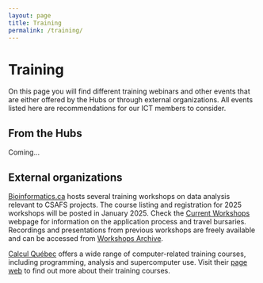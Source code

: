 ```yaml
---
layout: page
title: Training
permalink: /training/
---
```


# Training
On this page you will find different training webinars and other events that are either offered by the Hubs or through external organizations. All events listed here are recommendations for our ICT members to consider.

## From the Hubs
Coming...

## External organizations
[Bioinformatics.ca](https://bioinformatics.ca/workshops/current-workshops/) hosts several training workshops on data analysis relevant to CSAFS projects. The course listing and registration for 2025 workshops will be posted in January 2025. Check the [Current Workshops](https://bioinformatics.ca/workshops/current-workshops/) webpage for information on the application process and travel bursaries. Recordings and presentations from previous workshops are freely available and can be accessed from [Workshops Archive](https://bioinformatics.ca/workshops/previous-workshops/).

[Calcul Québec](https://www.calculquebec.ca/en/) offers a wide range of computer-related training courses, including programming, analysis and supercomputer use. Visit their [page web](https://www.calculquebec.ca/en/academic-research-services/training/) to find out more about their training courses.